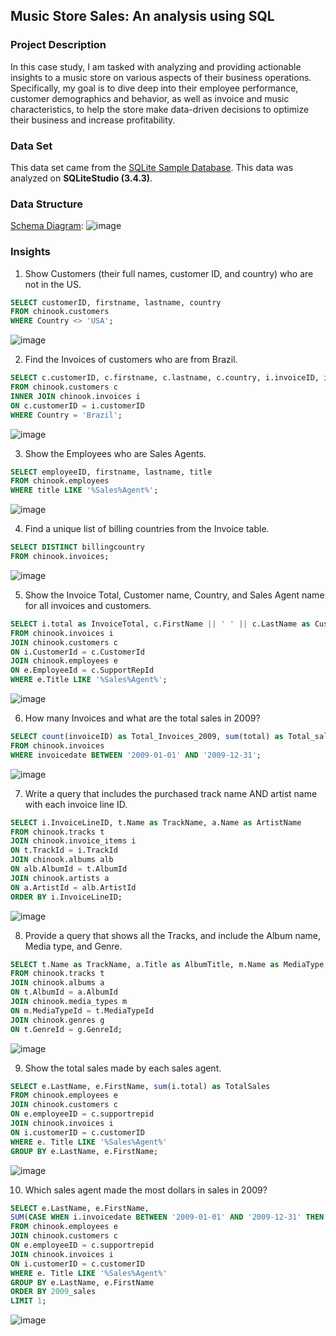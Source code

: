 ## Music Store Sales: An analysis using SQL

### Project Description ### 
In this case study, I am tasked with analyzing and providing actionable insights to a music store on various aspects of their business operations. Specifically, my goal is to dive deep into their employee performance, customer demographics and behavior, as well as invoice and music characteristics, to help the store make data-driven decisions to optimize their business and increase profitability.

### Data Set ###
This data set came from the [SQLite Sample Database](https://www.sqlitetutorial.net/sqlite-sample-database/#:~:text=The%20name%20of%20the%20file%20is%20chinook.db%20If,download%20a%20free%20zip%20software%20such%20as%207-zip.). This data was analyzed on **SQLiteStudio (3.4.3)**.

### Data Structure ###
[Schema Diagram](https://www.sqlitetutorial.net/wp-content/uploads/2018/03/sqlite-sample-database-diagram.pdf):
![image](https://user-images.githubusercontent.com/123992539/227369420-81337f1b-b5c1-4735-8a61-9bf4e0abd4dc.png)


### Insights ###
1. Show Customers (their full names, customer ID, and country) who are not in the US.
```SQL
SELECT customerID, firstname, lastname, country
FROM chinook.customers
WHERE Country <> 'USA';
```
![image](https://user-images.githubusercontent.com/123992539/227374835-c242f79c-7d49-4217-abe8-3169b418bd9a.png)


2. Find the Invoices of customers who are from Brazil.
```SQL
SELECT c.customerID, c.firstname, c.lastname, c.country, i.invoiceID, i.InvoiceDate, i.BillingCountry
FROM chinook.customers c
INNER JOIN chinook.invoices i
ON c.customerID = i.customerID
WHERE Country = 'Brazil';
```
![image](https://user-images.githubusercontent.com/123992539/227375019-efd79a64-252a-4960-b47f-ffa7c6f2cae4.png)

3. Show the Employees who are Sales Agents.
```SQL
SELECT employeeID, firstname, lastname, title
FROM chinook.employees
WHERE title LIKE '%Sales%Agent%';
```
![image](https://user-images.githubusercontent.com/123992539/227375079-50117ca1-a22a-47db-94ba-e062ac4ea4dd.png)

4. Find a unique list of billing countries from the Invoice table.
```SQL
SELECT DISTINCT billingcountry
FROM chinook.invoices;
```
![image](https://user-images.githubusercontent.com/123992539/227375164-e234f40e-dcc4-47f3-adbe-cf06e66a8ac7.png)


5. Show the Invoice Total, Customer name, Country, and Sales Agent name for all invoices and customers.
```SQL
SELECT i.total as InvoiceTotal, c.FirstName || ' ' || c.LastName as CustomerName, c.Country, e.FirstName || ' ' || e.LastName as SalesAgentName
FROM chinook.invoices i
JOIN chinook.customers c
ON i.CustomerId = c.CustomerId
JOIN chinook.employees e
ON e.EmployeeId = c.SupportRepId
WHERE e.Title LIKE '%Sales%Agent%';
```
![image](https://user-images.githubusercontent.com/123992539/227375410-68bd03ff-b6ff-4278-9359-8ce2908af1a4.png)

6. How many Invoices and what are the total sales in 2009?
```SQL
SELECT count(invoiceID) as Total_Invoices_2009, sum(total) as Total_sales_2009
FROM chinook.invoices 
WHERE invoicedate BETWEEN '2009-01-01' AND '2009-12-31';
```
![image](https://user-images.githubusercontent.com/123992539/227375669-fbcc939b-8a2c-4a8f-9e3c-733e77a6eacb.png)

7. Write a query that includes the purchased track name AND artist name with each invoice line ID.
```SQL
SELECT i.InvoiceLineID, t.Name as TrackName, a.Name as ArtistName
FROM chinook.tracks t
JOIN chinook.invoice_items i
ON t.TrackId = i.TrackId
JOIN chinook.albums alb
ON alb.AlbumId = t.AlbumId
JOIN chinook.artists a
ON a.ArtistId = alb.ArtistId
ORDER BY i.InvoiceLineID;
```
![image](https://user-images.githubusercontent.com/123992539/227375816-3904cba2-a919-4c1a-85d8-d309e75ab710.png)

8. Provide a query that shows all the Tracks, and include the Album name, Media type, and Genre.
```SQL
SELECT t.Name as TrackName, a.Title as AlbumTitle, m.Name as MediaType, g.Name as Genre
FROM chinook.tracks t
JOIN chinook.albums a
ON t.AlbumId = a.AlbumId
JOIN chinook.media_types m
ON m.MediaTypeId = t.MediaTypeId
JOIN chinook.genres g
ON t.GenreId = g.GenreId;
```
![image](https://user-images.githubusercontent.com/123992539/227375928-eeefc19d-e430-485c-ba9d-169d58c361c6.png)

9. Show the total sales made by each sales agent.
```SQL
SELECT e.LastName, e.FirstName, sum(i.total) as TotalSales
FROM chinook.employees e
JOIN chinook.customers c
ON e.employeeID = c.supportrepid
JOIN chinook.invoices i
ON i.customerID = c.customerID
WHERE e. Title LIKE '%Sales%Agent%'
GROUP BY e.LastName, e.FirstName;
```
![image](https://user-images.githubusercontent.com/123992539/227375982-3eecd1ed-8332-4036-978c-c32186398eee.png)

10. Which sales agent made the most dollars in sales in 2009?
```SQL
SELECT e.LastName, e.FirstName, 
SUM(CASE WHEN i.invoicedate BETWEEN '2009-01-01' AND '2009-12-31' THEN i.total END) as '2009_Sales'
FROM chinook.employees e
JOIN chinook.customers c
ON e.employeeID = c.supportrepid
JOIN chinook.invoices i
ON i.customerID = c.customerID
WHERE e. Title LIKE '%Sales%Agent%'
GROUP BY e.LastName, e.FirstName
ORDER BY 2009_sales
LIMIT 1;
```
![image](https://user-images.githubusercontent.com/123992539/227376103-df542061-3364-469e-91d5-da82a12f65c0.png)
